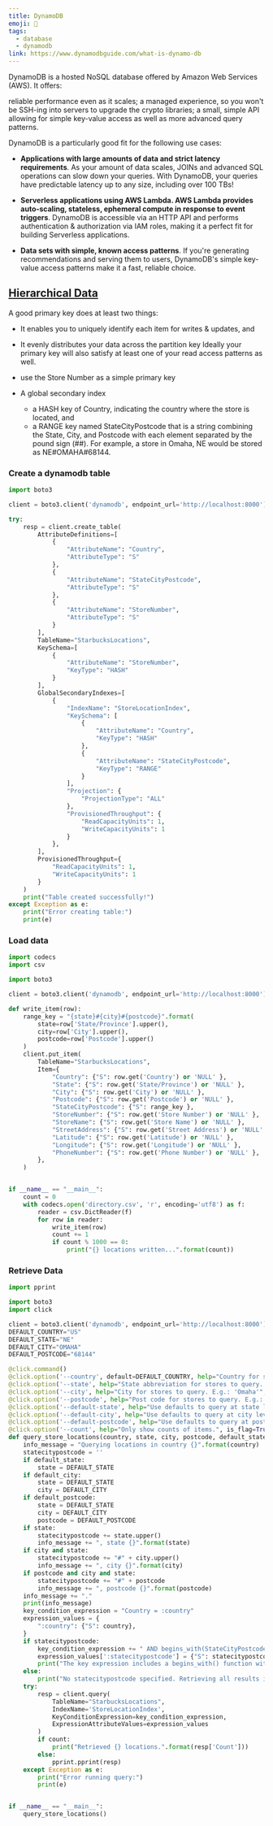 ```yaml
---
title: DynamoDB
emoji: 📝
tags:
  - database
  - dynamodb
link: https://www.dynamodbguide.com/what-is-dynamo-db
---
```


DynamoDB is a hosted NoSQL database offered by Amazon Web Services (AWS). It offers:

reliable performance even as it scales;
a managed experience, so you won't be SSH-ing into servers to upgrade the crypto libraries;
a small, simple API allowing for simple key-value access as well as more advanced query patterns.

DynamoDB is a particularly good fit for the following use cases:

- **Applications with large amounts of data and strict latency requirements**. As your amount of data scales, JOINs and advanced SQL operations can slow down your queries. With DynamoDB, your queries have predictable latency up to any size, including over 100 TBs!

- **Serverless applications using AWS Lambda. AWS Lambda provides auto-scaling, stateless, ephemeral compute in response to event triggers**. DynamoDB is accessible via an HTTP API and performs authentication & authorization via IAM roles, making it a perfect fit for building Serverless applications.

- **Data sets with simple, known access patterns**. If you're generating recommendations and serving them to users, DynamoDB's simple key-value access patterns make it a fast, reliable choice.

## [Hierarchical Data](https://www.dynamodbguide.com/hierarchical-data)

A good primary key does at least two things:

- It enables you to uniquely identify each item for writes & updates, and
- It evenly distributes your data across the partition key
  Ideally your primary key will also satisfy at least one of your read access patterns as well.

- use the Store Number as a simple primary key
- A global secondary index
  - a HASH key of Country, indicating the country where the store is located, and
  - a RANGE key named StateCityPostcode that is a string combining the State, City, and Postcode with each element separated by the pound sign (<STATE>#<CITY>#<POSTCODE>). For example, a store in Omaha, NE would be stored as NE#OMAHA#68144.

### Create a dynamodb table

```python
import boto3

client = boto3.client('dynamodb', endpoint_url='http://localhost:8000')

try:
    resp = client.create_table(
        AttributeDefinitions=[
            {
                "AttributeName": "Country",
                "AttributeType": "S"
            },
            {
                "AttributeName": "StateCityPostcode",
                "AttributeType": "S"
            },
            {
                "AttributeName": "StoreNumber",
                "AttributeType": "S"
            }
        ],
        TableName="StarbucksLocations",
        KeySchema=[
            {
                "AttributeName": "StoreNumber",
                "KeyType": "HASH"
            }
        ],
        GlobalSecondaryIndexes=[
            {
                "IndexName": "StoreLocationIndex",
                "KeySchema": [
                    {
                        "AttributeName": "Country",
                        "KeyType": "HASH"
                    },
                    {
                        "AttributeName": "StateCityPostcode",
                        "KeyType": "RANGE"
                    }
                ],
                "Projection": {
                    "ProjectionType": "ALL"
                },
                "ProvisionedThroughput": {
                    "ReadCapacityUnits": 1,
                    "WriteCapacityUnits": 1
                }
            },
        ],
        ProvisionedThroughput={
            "ReadCapacityUnits": 1,
            "WriteCapacityUnits": 1
        }
    )
    print("Table created successfully!")
except Exception as e:
    print("Error creating table:")
    print(e)
```

### Load data

```python
import codecs
import csv

import boto3

client = boto3.client('dynamodb', endpoint_url='http://localhost:8000')

def write_item(row):
    range_key = "{state}#{city}#{postcode}".format(
        state=row['State/Province'].upper(),
        city=row['City'].upper(),
        postcode=row['Postcode'].upper()
    )
    client.put_item(
        TableName="StarbucksLocations",
        Item={
            "Country": {"S": row.get('Country') or 'NULL' },
            "State": {"S": row.get('State/Province') or 'NULL' },
            "City": {"S": row.get('City') or 'NULL' },
            "Postcode": {"S": row.get('Postcode') or 'NULL' },
            "StateCityPostcode": {"S": range_key },
            "StoreNumber": {"S": row.get('Store Number') or 'NULL' },
            "StoreName": {"S": row.get('Store Name') or 'NULL' },
            "StreetAddress": {"S": row.get('Street Address') or 'NULL' },
            "Latitude": {"S": row.get('Latitude') or 'NULL' },
            "Longitude": {"S": row.get('Longitude') or 'NULL' },
            "PhoneNumber": {"S": row.get('Phone Number') or 'NULL' },
        },
    )


if __name__ == "__main__":
    count = 0
    with codecs.open('directory.csv', 'r', encoding='utf8') as f:
        reader = csv.DictReader(f)
        for row in reader:
            write_item(row)
            count += 1
            if count % 1000 == 0:
                print("{} locations written...".format(count))
```

### Retrieve Data

```python
import pprint

import boto3
import click

client = boto3.client('dynamodb', endpoint_url='http://localhost:8000')
DEFAULT_COUNTRY="US"
DEFAULT_STATE="NE"
DEFAULT_CITY="OMAHA"
DEFAULT_POSTCODE="68144"

@click.command()
@click.option('--country', default=DEFAULT_COUNTRY, help="Country for stores to query. Default is 'US'.", type=str)
@click.option('--state', help="State abbreviation for stores to query. E.g.: 'NE'", type=str)
@click.option('--city', help="City for stores to query. E.g.: 'Omaha'", type=str)
@click.option('--postcode', help="Post code for stores to query. E.g.: '68144'", type=str)
@click.option('--default-state', help="Use defaults to query at state level.", is_flag=True)
@click.option('--default-city', help="Use defaults to query at city level.", is_flag=True)
@click.option('--default-postcode', help="Use defaults to query at post code level.", is_flag=True)
@click.option('--count', help="Only show counts of items.", is_flag=True)
def query_store_locations(country, state, city, postcode, default_state, default_city, default_postcode, count):
    info_message = "Querying locations in country {}".format(country)
    statecitypostcode = ''
    if default_state:
        state = DEFAULT_STATE
    if default_city:
        state = DEFAULT_STATE
        city = DEFAULT_CITY
    if default_postcode:
        state = DEFAULT_STATE
        city = DEFAULT_CITY
        postcode = DEFAULT_POSTCODE
    if state:
        statecitypostcode += state.upper()
        info_message += ", state {}".format(state)
    if city and state:
        statecitypostcode += "#" + city.upper()
        info_message += ", city {}".format(city)
    if postcode and city and state:
        statecitypostcode += "#" + postcode
        info_message += ", postcode {}".format(postcode)
    info_message += "."
    print(info_message)
    key_condition_expression = "Country = :country"
    expression_values = {
        ":country": {"S": country},
    }
    if statecitypostcode:
        key_condition_expression += " AND begins_with(StateCityPostcode, :statecitypostcode)"
        expression_values[':statecitypostcode'] = {"S": statecitypostcode}
        print("The key expression includes a begins_with() function with input of '{}'\n".format(statecitypostcode))
    else:
        print("No statecitypostcode specified. Retrieving all results in Country.\n")
    try:
        resp = client.query(
            TableName="StarbucksLocations",
            IndexName='StoreLocationIndex',
            KeyConditionExpression=key_condition_expression,
            ExpressionAttributeValues=expression_values
        )
        if count:
            print("Retrieved {} locations.".format(resp['Count']))
        else:
            pprint.pprint(resp)
    except Exception as e:
        print("Error running query:")
        print(e)


if __name__ == "__main__":
    query_store_locations()
```
